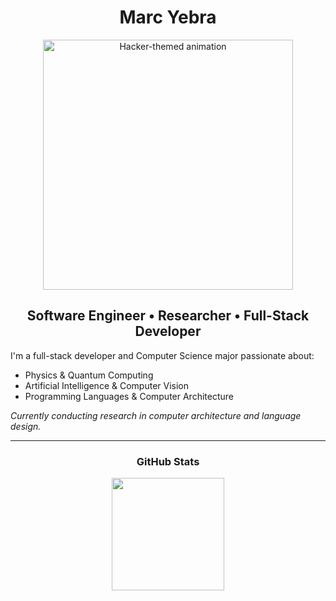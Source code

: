 <h1 align="center">Marc Yebra</h1>

<p align="center">
  <img src="https://i.pinimg.com/originals/6d/d1/2a/6dd12a43413989fcdfeff0f9b8b46f20.gif" width="400" alt="Hacker-themed animation" />
</p>

<h2 align="center">Software Engineer • Researcher • Full-Stack Developer</h2>

<p>I'm a full-stack developer and Computer Science major passionate about:</p>
  
- Physics & Quantum Computing 
- Artificial Intelligence & Computer Vision
- Programming Languages & Computer Architecture  
  
*Currently conducting research in computer architecture and language design.*

---

<h3 align="center">GitHub Stats</h3>

<p align="center">
  <img src="https://github-readme-stats.vercel.app/api/top-langs/?username=MarcYebra&layout=compact&theme=yeblu" height="180"/>
</p>
